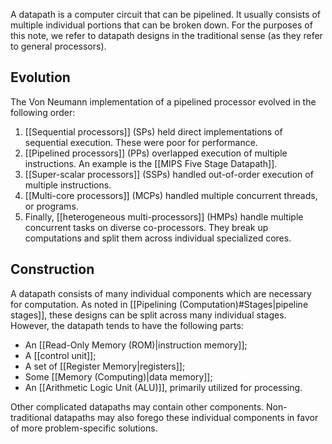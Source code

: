 A datapath is a computer circuit that can be pipelined. It usually consists of multiple individual portions that can be broken down. For the purposes of this note, we refer to datapath designs in the traditional sense (as they refer to general processors).

## Evolution

The Von Neumann implementation of a pipelined processor evolved in the following order:

1. [[Sequential processors]] (SPs) held direct implementations of sequential execution. These were poor for performance.
2. [[Pipelined processors]] (PPs) overlapped execution of multiple instructions. An example is the [[MIPS Five Stage Datapath]].
3. [[Super-scalar processors]] (SSPs) handled out-of-order execution of multiple instructions.
4. [[Multi-core processors]] (MCPs) handled multiple concurrent threads, or programs.
5. Finally, [[heterogeneous multi-processors]] (HMPs) handle multiple concurrent tasks on diverse co-processors. They break up computations and split them across individual specialized cores.

## Construction

A datapath consists of many individual components which are necessary for computation. As noted in [[Pipelining (Computation)#Stages|pipeline stages]], these designs can be split across many individual stages. However, the datapath tends to have the following parts:

- An [[Read-Only Memory (ROM)|instruction memory]];
- A [[control unit]];
- A set of [[Register Memory|registers]];
- Some [[Memory (Computing)|data memory]];
- An [[Arithmetic Logic Unit (ALU)]], primarily utilized for processing.

Other complicated datapaths may contain other components. Non-traditional datapaths may also forego these individual components in favor of more problem-specific solutions.